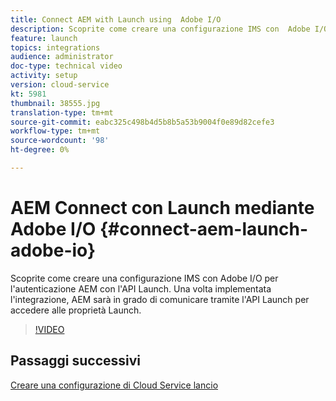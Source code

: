 ```yaml
---
title: Connect AEM with Launch using  Adobe I/O
description: Scoprite come creare una configurazione IMS con  Adobe I/O per l'autenticazione AEM con l'API Launch. Una volta implementata l'integrazione, AEM sarà in grado di comunicare tramite l'API Launch per accedere alle proprietà Launch.
feature: launch
topics: integrations
audience: administrator
doc-type: technical video
activity: setup
version: cloud-service
kt: 5981
thumbnail: 38555.jpg
translation-type: tm+mt
source-git-commit: eabc325c498b4d5b8b5a53b9004f0e89d82cefe3
workflow-type: tm+mt
source-wordcount: '98'
ht-degree: 0%

---
```



# AEM Connect con Launch mediante  Adobe I/O {#connect-aem-launch-adobe-io}

Scoprite come creare una configurazione IMS con  Adobe I/O per l&#39;autenticazione AEM con l&#39;API Launch. Una volta implementata l&#39;integrazione, AEM sarà in grado di comunicare tramite l&#39;API Launch per accedere alle proprietà Launch.

>[!VIDEO](https://video.tv.adobe.com/v/38555?quality=12&learn=on)

## Passaggi successivi

[Creare una configurazione di Cloud Service lancio](create-launch-cloud-service.md)
